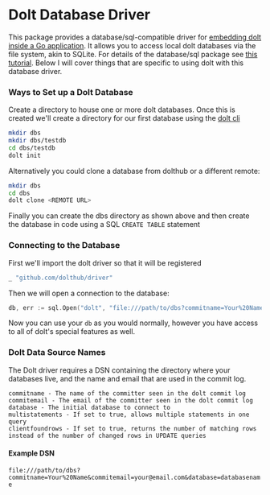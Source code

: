 
# Dolt Database Driver

This package provides a database/sql-compatible driver for [embedding dolt inside a Go application](https://www.dolthub.com/blog/2022-07-25-embedded/).
It allows you to access local dolt databases via the file system, akin to SQLite.
For details of the database/sql package see [this tutorial](https://go.dev/doc/tutorial/database-access).
Below I will cover things that are specific to using dolt with this database driver.

### Ways to Set up a Dolt Database

Create a directory to house one or more dolt databases.  Once this is created we'll create a directory for our first
database using the [dolt cli](https://doltdb.com)

```bash
mkdir dbs
mkdir dbs/testdb
cd dbs/testdb
dolt init
```

Alternatively you could clone a database from dolthub or a different remote:

```bash
mkdir dbs
cd dbs
dolt clone <REMOTE URL>
```

Finally you can create the dbs directory as shown above and then create the database in code using a SQL `CREATE TABLE` statement

### Connecting to the Database

First we'll import the dolt driver so that it will be registered

```go
_ "github.com/dolthub/driver"
```

Then we will open a connection to the database:

```go
db, err := sql.Open("dolt", "file:///path/to/dbs?commitname=Your%20Name&commitemail=your@email.com&database=databasename")
```

Now you can use your `db` as you would normally, however you have access to all of dolt's special features as well. 

### Dolt Data Source Names

The Dolt driver requires a DSN containing the directory where your databases live, and the name and email that are used in
the commit log.

```
commitname - The name of the committer seen in the dolt commit log
commitemail - The email of the committer seen in the dolt commit log
database - The initial database to connect to
multistatements - If set to true, allows multiple statements in one query
clientfoundrows - If set to true, returns the number of matching rows instead of the number of changed rows in UPDATE queries
```

#### Example DSN

`file:///path/to/dbs?commitname=Your%20Name&commitemail=your@email.com&database=databasename`
